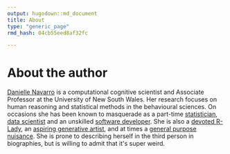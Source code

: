 ```yaml
---
output: hugodown::md_document
title: About
type: "generic_page"
rmd_hash: 04cb55eed8af32fc

---
```


About the author
================

[Danielle Navarro](https://djnavarro.net) is a computational cognitive scientist and Associate Professor at the University of New South Wales. Her research focuses on human reasoning and statistical methods in the behavioural sciences. On occasions she has been known to masquerade as a part-time [statistician](https://learningstatisticswithr.com), [data scientist](https://robust-tools.djnavarro.net) and an unskilled [software developer](https://github.com/djnavarro). She is also a [devoted R-Lady](https://rladiessydney.org), an [aspiring generative artist](https://art.djnavarro.net), and at times a [general purpose nuisance](https://twitter.com/djnavarro). She is prone to describing herself in the third person in biographies, but is willing to admit that it's super weird.

